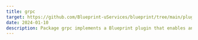 ```yaml
---
title: grpc
target: https://github.com/Blueprint-uServices/blueprint/tree/main/plugins/grpc
date: 2024-01-10
description: Package grpc implements a Blueprint plugin that enables any Golang service to be deployed using a gRPC server.To use the plugin in a Blueprint wiring spec, import this package and use the [Deploy](<#Deploy>) method, ie.
---
```

